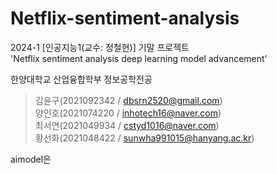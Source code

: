 # Netflix-sentiment-analysis

2024-1 [인공지능1(교수: 정철현)] 기말 프로젝트   
'Netflix sentiment analysis deep learning model advancement'



한양대학교 산업융합학부 정보공학전공   
>김윤구(2021092342 / dbsrn2520@gmail.com)   
>양인호(2021074220 / inhotech16@naver.com)   
>최서연(2021049934 / cstyd1016@naver.com)   
>황선화(2021048422 / sunwha991015@hanyang.ac.kr)   


aimodel은 
